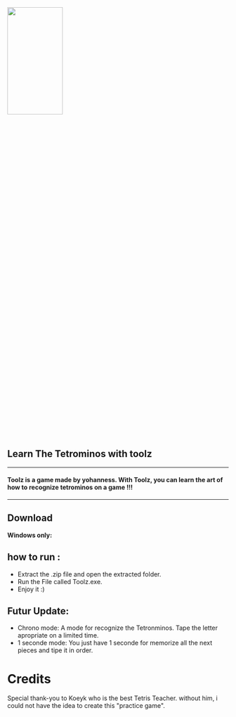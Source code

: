 <img src="https://user-images.githubusercontent.com/118851598/236465422-30da1eb0-d141-4be3-9fcb-37c39de2aa20.png"  width="50%" height="25%">

## Learn The Tetrominos with toolz

-------------------------------------------------

#### Toolz is a game made by yohanness. With Toolz, you can learn the art of how to recognize tetrominos on a game !!! 


-------------------------------------------------
## Download

**Windows only:** 

## how to run :

- Extract the .zip file and open the extracted folder.
- Run the File called Toolz.exe.
- Enjoy it :)

## Futur Update:

- Chrono mode: A mode for recognize the Tetronminos. Tape the letter apropriate on a limited time.
- 1 seconde mode: You just have 1 seconde for memorize all the next pieces and tipe it in order.

# Credits
Special thank-you to Koeyk who is the best Tetris Teacher. without him, i could not have the idea to create this "practice game".
